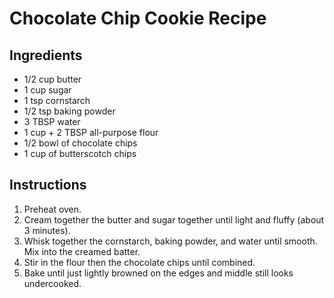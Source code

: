 # Chocolate Chip Cookie Recipe

## Ingredients

- 1/2 cup butter
- 1 cup sugar
- 1 tsp cornstarch
- 1/2 tsp baking powder
- 3 TBSP water
- 1 cup + 2 TBSP all-purpose flour
- 1/2 bowl of chocolate chips
- 1 cup of butterscotch chips

## Instructions

1. Preheat oven.
2. Cream together the butter and sugar together until light and fluffy (about 3 minutes).
3. Whisk together the cornstarch, baking powder, and water until smooth. Mix into the creamed batter.
4. Stir in the flour then the chocolate chips until combined.
5. Bake until just lightly browned on the edges and middle still looks undercooked.

